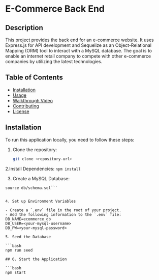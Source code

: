 # E-Commerce Back End

## Description
This project provides the back end for an e-commerce website. It uses Express.js for API development and Sequelize as an Object-Relational Mapping (ORM) tool to interact with a MySQL database. The goal is to enable an internet retail company to compete with other e-commerce companies by utilizing the latest technologies.

## Table of Contents
- [Installation](#installation)
- [Usage](#usage)
- [Walkthrough Video](#walkthrough-video)
- [Contributing](#contributing)
- [License](#license)

## Installation
To run this application locally, you need to follow these steps:

1. Clone the repository:
   ```bash
   git clone <repository-url>

2.Install Dependencies:
```npm install```

3. Create a MySQL Database:
```mysql -u <username> -p
source db/schema.sql```


4. Set up Environment Variables

- Create a `.env` file in the root of your project.
- Add the following information to the `.env` file:
DB_NAME=ecommerce_db
DB_USER=<your-mysql-username>
DB_PW=<your-mysql-password>

5. Seed the Database

```bash
npm run seed

## 6. Start the Application

```bash
npm start

